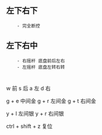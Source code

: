 
## 左下右下
        - 完全断控

## 左下右中
        - 右摇杆 底盘前后左右
        - 左摇杆 底盘左转右转
#
w     前
s     后
a     左
d     右

g + e 中间金
g + r 左间金
g + t 右间金

y + l 左间银
y + r 右间银

ctrl + shift + z  复位
